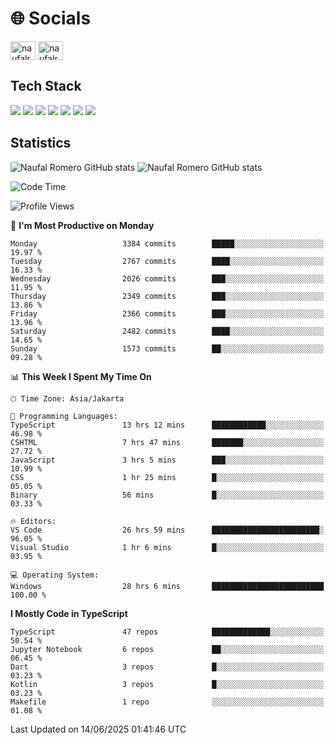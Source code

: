 <h1 align="">🌐 Socials</h1>
<p align="left">
<a href="https://linkedin.com/in/naufal-romero-putra-pratama-9ab816177/" target="blank"><img align="center" src="https://raw.githubusercontent.com/rahuldkjain/github-profile-readme-generator/master/src/images/icons/Social/linked-in-alt.svg" alt="naufalromero" height="30" width="40" /></a>
<a href="https://instagram.com/naufalromero" target="blank"><img align="center" src="https://raw.githubusercontent.com/rahuldkjain/github-profile-readme-generator/master/src/images/icons/Social/instagram.svg" alt="naufalromero" height="30" width="40" /></a>
</p>


<h2 align="">Tech Stack</h2>
<div align="">
  <img src="https://img.shields.io/badge/next.js-000000?style=for-the-badge&logo=nextdotjs&logoColor=white"/>
 <img src="https://img.shields.io/badge/typescript-%23007ACC.svg?style=for-the-badge&logo=typescript&logoColor=white"/>
 <img src="https://img.shields.io/badge/react-%2320232a.svg?style=for-the-badge&logo=react&logoColor=%2361DAFB"/>
 <img src="https://img.shields.io/badge/tailwindcss-%2338B2AC.svg?style=for-the-badge&logo=tailwind-css&logoColor=white"/>
 <img src="https://img.shields.io/badge/Prisma-3982CE?style=for-the-badge&logo=Prisma&logoColor=white"/>
 <img src="https://img.shields.io/badge/javascript-%23323330.svg?style=for-the-badge&logo=javascript&logoColor=%23F7DF1E"/>
 <img src="https://img.shields.io/badge/java-%23ED8B00.svg?style=for-the-badge&logo=openjdk&logoColor=white"/>
</div>


<h2 align="">Statistics</h2>
<div align="">
<img src="https://github-readme-stats-xi-nine-74.vercel.app/api?username=romves&show_icons=true&theme=tokyonight&include_all_commits=true&count_private=true" alt="Naufal Romero GitHub stats"/>
<img src="https://github-readme-stats-xi-nine-74.vercel.app/api/top-langs/?username=romves&theme=tokyonight&hide_border=false&include_all_commits=true&count_private=true&layout=compact" alt="Naufal Romero GitHub stats"/>
</div>

<!--START_SECTION:waka-->
![Code Time](http://img.shields.io/badge/Code%20Time-2%2C546%20hrs%2042%20mins-blue)

![Profile Views](http://img.shields.io/badge/Profile%20Views-3-blue)

📅 **I'm Most Productive on Monday** 

```text
Monday                   3384 commits        █████░░░░░░░░░░░░░░░░░░░░   19.97 % 
Tuesday                  2767 commits        ████░░░░░░░░░░░░░░░░░░░░░   16.33 % 
Wednesday                2026 commits        ███░░░░░░░░░░░░░░░░░░░░░░   11.95 % 
Thursday                 2349 commits        ███░░░░░░░░░░░░░░░░░░░░░░   13.86 % 
Friday                   2366 commits        ███░░░░░░░░░░░░░░░░░░░░░░   13.96 % 
Saturday                 2482 commits        ████░░░░░░░░░░░░░░░░░░░░░   14.65 % 
Sunday                   1573 commits        ██░░░░░░░░░░░░░░░░░░░░░░░   09.28 % 
```


📊 **This Week I Spent My Time On** 

```text
🕑︎ Time Zone: Asia/Jakarta

💬 Programming Languages: 
TypeScript               13 hrs 12 mins      ████████████░░░░░░░░░░░░░   46.98 % 
CSHTML                   7 hrs 47 mins       ███████░░░░░░░░░░░░░░░░░░   27.72 % 
JavaScript               3 hrs 5 mins        ███░░░░░░░░░░░░░░░░░░░░░░   10.99 % 
CSS                      1 hr 25 mins        █░░░░░░░░░░░░░░░░░░░░░░░░   05.05 % 
Binary                   56 mins             █░░░░░░░░░░░░░░░░░░░░░░░░   03.33 % 

🔥 Editors: 
VS Code                  26 hrs 59 mins      ████████████████████████░   96.05 % 
Visual Studio            1 hr 6 mins         █░░░░░░░░░░░░░░░░░░░░░░░░   03.95 % 

💻 Operating System: 
Windows                  28 hrs 6 mins       █████████████████████████   100.00 % 
```

**I Mostly Code in TypeScript** 

```text
TypeScript               47 repos            █████████████░░░░░░░░░░░░   50.54 % 
Jupyter Notebook         6 repos             ██░░░░░░░░░░░░░░░░░░░░░░░   06.45 % 
Dart                     3 repos             █░░░░░░░░░░░░░░░░░░░░░░░░   03.23 % 
Kotlin                   3 repos             █░░░░░░░░░░░░░░░░░░░░░░░░   03.23 % 
Makefile                 1 repo              ░░░░░░░░░░░░░░░░░░░░░░░░░   01.08 % 
```




 Last Updated on 14/06/2025 01:41:46 UTC
<!--END_SECTION:waka-->
